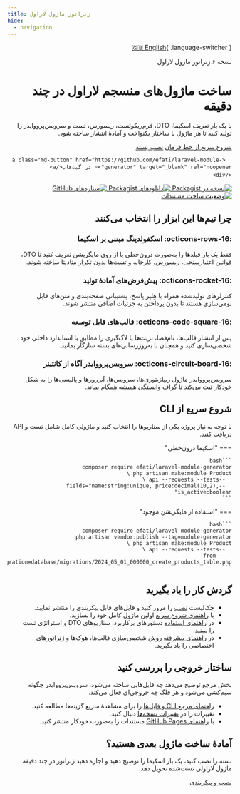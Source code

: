 ```yaml
---
title: ژنراتور ماژول لاراول
hide:
  - navigation
---
```


<div dir="rtl">

[🇬🇧 English](/en/){ .language-switcher }

<div class="hero">
  <div class="hero__content">
    <span class="hero__eyebrow">نسخه ۶ ژنراتور ماژول لاراول</span>
    <h1 class="hero__title">ساخت ماژول‌های منسجم لاراول در چند دقیقه</h1>
    <p class="hero__lead">با یک بار تعریف اسکیما، DTO، فرم‌ریکوئست، ریسورس، تست و سرویس‌پرووایدر را تولید کنید تا هر ماژول با ساختار یکنواخت و آمادهٔ انتشار ساخته شود.</p>
    <div class="hero__actions">
      <a class="md-button md-button--primary" href="/fa/quickstart/">شروع سریع از خط فرمان</a>
      <a class="md-button md-button--secondary" href="/fa/installation/">نصب بسته</a>

      <a class="md-button" href="https://github.com/efati/laravel-module-generator" target="_blank" rel="noopener">⭐️ در گیت‌هاب</a>
    </div>
  </div>
</div>

<div class="badge-row">
  <a href="https://packagist.org/packages/efati/laravel-module-generator" target="_blank" rel="noopener">
    <img alt="نسخه در Packagist" src="https://img.shields.io/packagist/v/efati/laravel-module-generator.svg?label=packagist&color=4c51bf">
  </a>
  <a href="https://packagist.org/packages/efati/laravel-module-generator" target="_blank" rel="noopener">
    <img alt="دانلودهای Packagist" src="https://img.shields.io/packagist/dt/efati/laravel-module-generator.svg?color=10b981">
  </a>
  <a href="https://github.com/efati/laravel-module-generator" target="_blank" rel="noopener">
    <img alt="ستاره‌های GitHub" src="https://img.shields.io/github/stars/efati/laravel-module-generator.svg?style=flat&color=0ea5e9">
  </a>
  <a href="https://github.com/efati/laravel-module-generator/actions/workflows/docs.yml" target="_blank" rel="noopener">
    <img alt="وضعیت ساخت مستندات" src="https://img.shields.io/github/actions/workflow/status/efati/laravel-module-generator/docs.yml?branch=main&label=docs">
  </a>
</div>

## چرا تیم‌ها این ابزار را انتخاب می‌کنند

<div class="feature-grid">
  <div class="feature-card">
    <h3>:octicons-rows-16: اسکفولدینگ مبتنی بر اسکیما</h3>
    <p>فقط یک بار فیلدها را به‌صورت درون‌خطی یا از روی مایگریشن تعریف کنید تا DTO، قوانین اعتبارسنجی، ریسورس، کارخانه و تست‌ها بدون تکرار متادیتا ساخته شوند.</p>
  </div>
  <div class="feature-card">
    <h3>:octicons-rocket-16: پیش‌فرض‌های آمادهٔ تولید</h3>
    <p>کنترلرهای تولیدشده همراه با هِلپر پاسخ، پشتیبانی صفحه‌بندی و متن‌های قابل بومی‌سازی هستند تا بدون پرداختن به جزئیات اضافی منتشر شوند.</p>
  </div>
  <div class="feature-card">
    <h3>:octicons-code-square-16: قالب‌های قابل توسعه</h3>
    <p>پس از انتشار قالب‌ها، نام‌فضا، تریت‌ها یا لاگ‌گیری را مطابق با استاندارد داخلی خود شخصی‌سازی کنید و همچنان با به‌روزرسانی‌های بسته سازگار بمانید.</p>
  </div>
  <div class="feature-card">
    <h3>:octicons-circuit-board-16: سرویس‌پرووایدر آگاه از کانتینر</h3>
    <p>سرویس‌پرووایدر ماژول ریپازیتوری‌ها، سرویس‌ها، آبزرورها و پالیسی‌ها را به شکل خودکار ثبت می‌کند تا گراف وابستگی همیشه همگام بماند.</p>
  </div>
</div>

<div class="quickstart">
  <h2>شروع سریع از CLI</h2>
  <p>با توجه به نیاز پروژه یکی از سناریوها را انتخاب کنید و ماژولی کامل شامل تست و API دریافت کنید.</p>

=== "اسکیما درون‌خطی"

    ```bash
    composer require efati/laravel-module-generator
    php artisan make:module Product \
      --api --requests --tests \
      --fields="name:string:unique, price:decimal(10,2), is_active:boolean"
    ```

=== "استفاده از مایگریشن موجود"

    ```bash
    composer require efati/laravel-module-generator
    php artisan vendor:publish --tag=module-generator
    php artisan make:module Product \
      --api --requests --tests \
      --from-migration=database/migrations/2024_05_01_000000_create_products_table.php
    ```

</div>

## گردش کار را یاد بگیرید

- چک‌لیست [نصب](/fa/installation/) را مرور کنید و فایل‌های قابل پیکربندی را منتشر نمایید.
- با [راهنمای شروع سریع](/fa/quickstart/) اولین ماژول کامل خود را بسازید.
- در [راهنمای استفاده](/fa/usage/) دستورهای پرکاربرد، سناریوهای DTO و استراتژی تست را ببینید.
- در [راهنمای پیشرفته](/fa/advanced/) روش شخصی‌سازی قالب‌ها، هوک‌ها و ژنراتورهای اختصاصی را یاد بگیرید.

## ساختار خروجی را بررسی کنید

بخش مرجع توضیح می‌دهد چه فایل‌هایی ساخته می‌شود، سرویس‌پرووایدر چگونه سیم‌کشی می‌شود و هر فلگ چه خروجی‌ای فعال می‌کند.

- [راهنمای مرجع CLI و فایل‌ها](/fa/reference/) را برای مشاهدهٔ سریع گزینه‌ها مطالعه کنید.
- تغییرات را در [تغییرات نسخه‌ها](/fa/changelog/) دنبال کنید.
- با [راهنمای GitHub Pages](/fa/github-pages-setup/) مستندات را به‌صورت خودکار منتشر کنید.


<div class="cta-banner">
  <h2>آمادهٔ ساخت ماژول بعدی هستید؟</h2>
  <p>بسته را نصب کنید، یک بار اسکیما را توضیح دهید و اجازه دهید ژنراتور در چند دقیقه ماژول لاراولی تست‌شده تحویل دهد.</p>
  <a class="md-button md-button--primary" href="/fa/installation/">نصب و پیکربندی</a>

</div>

</div>
